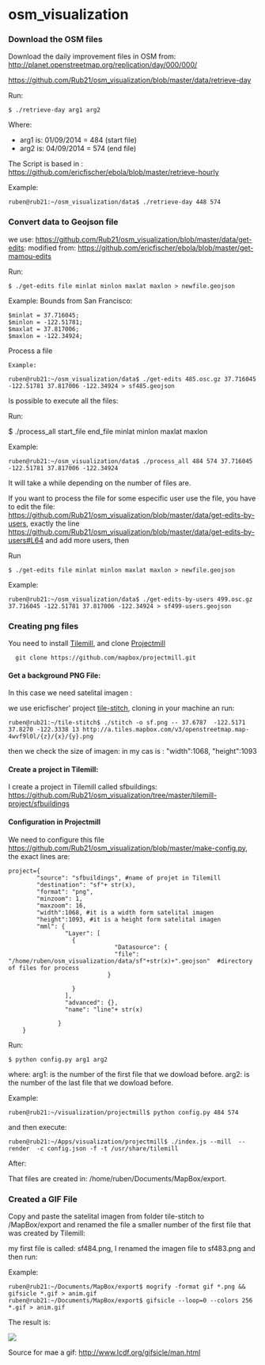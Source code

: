 osm_visualization
=================
### Download the OSM files 
Download the daily improvement files in OSM from: http://planet.openstreetmap.org/replication/day/000/000/

https://github.com/Rub21/osm_visualization/blob/master/data/retrieve-day

Run:

    $ ./retrieve-day arg1 arg2

Where:

- arg1 is: 01/09/2014 = 484 (start file)
- arg2 is: 04/09/2014 = 574 (end file)

The Script is based in : https://github.com/ericfischer/ebola/blob/master/retrieve-hourly

Example:

    ruben@rub21:~/osm_visualization/data$ ./retrieve-day 448 574

### Convert data to Geojson file

we use: https://github.com/Rub21/osm_visualization/blob/master/data/get-edits:
modified from: https://github.com/ericfischer/ebola/blob/master/get-mamou-edits

Run: 

    $ ./get-edits file minlat minlon maxlat maxlon > newfile.geojson
 
Example:
Bounds from San Francisco:

    $minlat = 37.716045;
    $minlon = -122.51781;
    $maxlat = 37.817006;
    $maxlon = -122.34924;

Process a file
    
    Example: 

    ruben@rub21:~/osm_visualization/data$ ./get-edits 485.osc.gz 37.716045 -122.51781 37.817006 -122.34924 > sf485.geojson


Is possible to execute all the files:

Run:

  
  $ ./process_all start_file end_file minlat minlon maxlat maxlon


Example: 


    ruben@rub21:~/osm_visualization/data$ ./process_all 484 574 37.716045 -122.51781 37.817006 -122.34924 


It will take a while depending on the number of files are.

If you want to process the file for some especific user use the file, you have to edit the file: https://github.com/Rub21/osm_visualization/blob/master/data/get-edits-by-users, 
exactly  the line https://github.com/Rub21/osm_visualization/blob/master/data/get-edits-by-users#L64  and add more users, then 

Run

    $ ./get-edits file minlat minlon maxlat maxlon > newfile.geojson

Example:

    ruben@rub21:~/osm_visualization/data$ ./get-edits-by-users 499.osc.gz 37.716045 -122.51781 37.817006 -122.34924 > sf499-users.geojson


### Creating png files

 You need to install [Tilemill](https://www.mapbox.com/tilemill), and  clone [Projectmill](https://github.com/mapbox/projectmill)

      git clone https://github.com/mapbox/projectmill.git

#### Get a background PNG File:

In this case we need satelital imagen : 

we use  ericfischer' project [tile-stitch](https://github.com/ericfischer/tile-stitch), cloning in your machine an run:

    
    ruben@rub21:~/tile-stitch$ ./stitch -o sf.png -- 37.6787  -122.5171 37.8270 -122.3338 13 http://a.tiles.mapbox.com/v3/openstreetmap.map-4wvf9l0l/{z}/{x}/{y}.png

then we check the size of imagen: in my cas is :  "width":1068, "height":1093

#### Create a project in Tilemill:

I create a project in Tilemill called sfbuildings: https://github.com/Rub21/osm_visualization/tree/master/tilemill-project/sfbuildings

#### Configuration in Projectmill

We need to configure this file https://github.com/Rub21/osm_visualization/blob/master/make-config.py, the exact lines are:

    project={
            "source": "sfbuildings", #name of projet in Tilemill
            "destination": "sf"+ str(x),
            "format": "png",
            "minzoom": 1,
            "maxzoom": 16,
            "width":1068, #it is a width form satelital imagen
            "height":1093, #it is a height form satelital imagen
            "mml": {
                    "Layer": [
                      {                                        
                                  "Datasource": {
                                  "file": "/home/ruben/osm_visualization/data/sf"+str(x)+".geojson"  #directory of files for process
                                }
                  
                      }
                    ],
                    "advanced": {},
                    "name": "line"+ str(x)
               
                  }
        }


Run:

    $ python config.py arg1 arg2

where:
arg1: is the number of the first file  that we dowload before.
arg2: is the number of the last file  that we dowload before.


Example:

    ruben@rub21:~/visualization/projectmill$ python config.py 484 574

and then execute:

   	ruben@rub21:~/Apps/visualization/projectmill$ ./index.js --mill  --render  -c config.json -f -t /usr/share/tilemill

After:

That files are created in: /home/ruben/Documents/MapBox/export.


### Created a GIF File

Copy and paste the satelital imagen from folder  tile-stitch to /MapBox/export and renamed the file  a  smaller number of the first file that was created by Tilemill:

my first file is called: sf484.png, I renamed the imagen file to sf483.png and then run:


Example:

	ruben@rub21:~/Documents/MapBox/export$ mogrify -format gif *.png && gifsicle *.gif > anim.gif
	ruben@rub21:~/Documents/MapBox/export$ gifsicle --loop=0 --colors 256 *.gif > anim.gif

The result is:

![](https://cloud.githubusercontent.com/assets/1152236/2662166/48d7280c-c038-11e3-94fd-05002489803d.gif)

Source for mae a gif: http://www.lcdf.org/gifsicle/man.html
